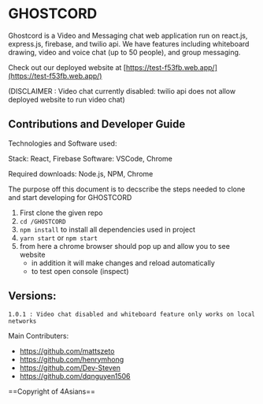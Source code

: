 # GHOSTCORD

Ghostcord is a Video and Messaging chat web application run on react.js, express.js, firebase, and twilio api. We have features including whiteboard drawing, video and voice chat (up to 50 people), and group messaging.

Check out our deployed website at [https://test-f53fb.web.app/](https://test-f53fb.web.app/)

(DISCLAIMER : Video chat currently disabled: twilio api does not allow deployed website to run video chat)

## Contributions and Developer Guide

Technologies and Software used:

Stack: React, Firebase
Software: VSCode, Chrome

Required downloads: Node.js, NPM, Chrome

The purpose off this document is to decscribe the steps needed to clone
and start developing for GHOSTCORD

1. First clone the given repo 
2. `cd /GHOSTCORD`
3. `npm install` to install all dependencies used in project
5. `yarn start` or `npm start`
6. from here a chrome browser should pop up and allow you to see website
    - in addition it will make changes and reload automatically
    - to test open console (inspect)


## Versions:

    1.0.1 : Video chat disabled and whiteboard feature only works on local networks
    
    
Main Contributers:
- https://github.com/mattszeto
- https://github.com/henrymhong
- https://github.com/Dev-Steven
- https://github.com/dqnguyen1506

==Copyright of 4Asians==
